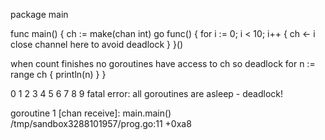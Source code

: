 package main

func main() {
    ch := make(chan int)
    go func() {
        for i := 0; i < 10; i++ {
            ch <- i
            close channel here to avoid deadlock
        }
    }()

 when count finishes no goroutines have access to ch so deadlock
    for n := range ch {
        println(n)
    }
}


0
1
2
3
4
5
6
7
8
9
fatal error: all goroutines are asleep - deadlock!

goroutine 1 [chan receive]:
main.main()
	/tmp/sandbox3288101957/prog.go:11 +0xa8
